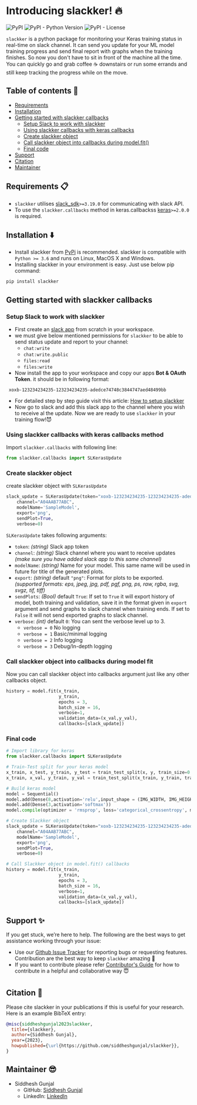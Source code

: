 # Introducing slackker! :fire:

![PyPI](https://img.shields.io/pypi/v/slackker?color=blue&label=pip) ![PyPI - Python Version](https://img.shields.io/pypi/pyversions/slackker?color=orange) ![PyPI - License](https://img.shields.io/pypi/l/slackker?color=gr)


`slackker` is a python package for monitoring your Keras training status in real-time on slack channel. It can send you update for your ML model training progress and send final report with graphs when the training finishes. So now you don't have to sit in front of the machine all the time. You can quickly go and grab coffee :coffee: downstairs or run some errands and still keep tracking the progress while on the move.

## Table of contents :notebook:

* [Requirements](#requirements-clipboard)
* [Installation](#installation-arrow_down)
* [Getting started with slackker callbacks](#getting-started-with-slackker-callbacks)
  * [Setup Slack to work with slackker](#setup-slack-to-work-with-slackker)
  * [Using slackker callbacks with keras callbacks](#using-slackker-callbacks-with-keras-callbacks-method)
  * [Create slackker object](#create-slackker-object)
  * [Call slackker object into callbacks during model.fit()](#call-slackker-object-into-callbacks-during-model-fit)
  * [Final code](#final-code)
* [Support](#support-sparkles)
* [Citation](#citation-page_facing_up)
* [Maintainer](#maintainer-sunglasses)


## Requirements :clipboard:

* `slackker` utilises [slack_sdk][slack-sdk]`>=3.19.0` for communicating with slack API.
* To use the `slackker.callbacks` method in keras.callbackss [keras][keras]`>=2.0.0` is required.


## Installation :arrow_down:
* Install slackker from [PyPi][py-pi] is recommended. slackker is compatible with `Python >= 3.6` and runs on Linux, MacOS X and Windows. 
* Installing slackker in your environment is easy. Just use below pip command:

```bash
pip install slackker
```

## Getting started with slackker callbacks
### Setup Slack to work with slackker
* First create an [slack app][slack-app] from scratch in your workspace.
* we must give below mentioned permissions for `slackker` to be able to send status update and report to your channel:
  * `chat:write`
  * `chat:write.public`
  * `files:read`
  * `files:write`
* Now install the app to your workspace and copy our apps **Bot & OAuth Token**. it should be in following format:
```
 xoxb-123234234235-123234234235-adedce74748c3844747aed48499bb
 ```
 * For detailed step by step guide visit this article: [How to setup slackker][setup-slack]
 * Now go to slack and add this slack app to the channel where you wish to receive al the update. Now we are ready to use `slackker` in your training flow!:smiling_imp:

### Using slackker callbacks with keras callbacks method
Import `slackker.callbacks` with following line:
```python
from slackker.callbacks import SLKerasUpdate
```
### Create slackker object
create slackker object with `SLKerasUpdate`
```python
slack_update = SLKerasUpdate(token="xoxb-123234234235-123234234235-adedce74748c3844747aed48499bb",
    channel="A04AAB77ABC",
    modelName='SampleModel',
    export='png',
    sendPlot=True,
    verbose=0)
```
`SLKerasUpdate` takes following arguments:
* `token`: *(string)* Slack app token
* `channel`: *(string)* Slack channel where you want to receive updates *(make sure you have added slack app to this same channel)*
* `modelName`: *(string)* Name for your model. This same name will be used in future for title of the generated plots.
* `export`: *(string)* default `"png"`: Format for plots to be exported. *(supported formats: eps, jpeg, jpg, pdf, pgf, png, ps, raw, rgba, svg, svgz, tif, tiff)*
* `sendPlots`: *(Bool)* default `True`: If set to `True` it will export history of model, both training and validation, save it in the format given in `export` argument and send graphs to slack channel when training ends. If set to `False` it will not send exported graphs to slack channel. 
* `verbose`: *(int)* default `0`: You can sent the verbose level up to 3.
  * `verbose = 0` No logging
  * `verbose = 1` Basic/minimal logging
  * `verbose = 2` Info logging
  * `verbose = 3` Debug/In-depth logging

### Call slackker object into callbacks during model fit

Now you can call slackker object into callbacks argument just like any other callbacks object.
```python
history = model.fit(x_train, 
                    y_train,
                    epochs = 3,
                    batch_size = 16,
                    verbose=1,
                    validation_data=(x_val,y_val),
                    callbacks=[slack_update])
```

### Final code
```python
# Import library for keras
from slackker.callbacks import SLKerasUpdate

# Train-Test split for your keras model
x_train, x_test, y_train, y_test = train_test_split(x, y, train_size=0.8)
x_train, x_val, y_train, y_val = train_test_split(x_train, y_train, train_size=0.8)

# Build keras model
model = Sequential()
model.add(Dense(8,activation='relu',input_shape = (IMG_WIDTH, IMG_HEIGHT, DEPTH)))
model.add(Dense(3,activation='softmax'))
model.compile(optimizer = 'rmsprop', loss='categorical_crossentropy', metrics=['accuracy'])

# Create Slackker object
slack_update = SLKerasUpdate(token="xoxb-123234234235-123234234235-adedce74748c3844747aed48499bb",
    channel="A04AAB77ABC",
    modelName='SampleModel',
    export='png',
    sendPlot=True,
    verbose=0)

# Call Slackker object in model.fit() callbacks
history = model.fit(x_train, 
                    y_train,
                    epochs = 3,
                    batch_size = 16,
                    verbose=1,
                    validation_data=(x_val,y_val),
                    callbacks=[slack_update])
```

##  Support :sparkles:
If you get stuck, we’re here to help. The following are the best ways to get assistance working through your issue:

* Use our [Github Issue Tracker][gh-issues] for reporting bugs or requesting features.
Contribution are the best way to keep `slackker` amazing :muscle:
* If you want to contribute please refer [Contributor's Guide][gh-contrib] for how to contribute in a helpful and collaborative way :innocent:

#

## Citation :page_facing_up:
Please cite slackker in your publications if this is useful for your research. Here is an example BibTeX entry:
```BibTeX
@misc{siddheshgunjal2023slackker,
  title={slackker},
  author={Siddhesh Gunjal},
  year={2023},
  howpublished={\url{https://github.com/siddheshgunjal/slackker}},
}
```

## Maintainer :sunglasses:
* Siddhesh Gunjal
  * GitHub: [Siddhesh Gunjal](https://github.com/siddheshgunjal)
  * LinkedIn: [LinkedIn](https://linkedin.com/in/siddheshgunjal)


<!-- Markdown link -->
[slack-sdk]: https://github.com/slackapi/python-slack-sdk
[setup-slack]: https://medium.com/@siddheshgunjal82/how-to-setup-slackker-to-monitor-keras-model-training-status-on-slack-9f67265dfabd
[matplot-lib]: https://github.com/matplotlib/matplotlib
[keras]: https://github.com/keras-team/keras
[py-pi]: https://pypi.org/
[slack-app]: https://api.slack.com/apps
[gh-issues]: https://github.com/siddheshgunjal/slackker/issues
[gh-contrib]: https://github.com/siddheshgunjal/slackker/blob/main/CONTRIBUTING.md


